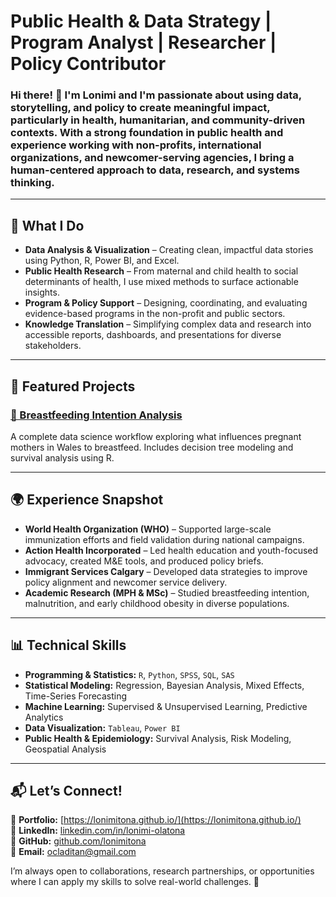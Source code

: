 # Public Health & Data Strategy | Program Analyst | Researcher | Policy Contributor 

### Hi there! 👋 I'm Lonimi and I'm passionate about using data, storytelling, and policy to create meaningful impact, particularly in health, humanitarian, and community-driven contexts. With a strong foundation in public health and experience working with non-profits, international organizations, and newcomer-serving agencies, I bring a human-centered approach to data, research, and systems thinking.
---

## 🧠 **What I Do**
- **Data Analysis & Visualization** – Creating clean, impactful data stories using Python, R, Power BI, and Excel. 
- **Public Health Research** – From maternal and child health to social determinants of health, I use mixed methods to surface actionable insights. 
- **Program & Policy Support** – Designing, coordinating, and evaluating evidence-based programs in the non-profit and public sectors.
- **Knowledge Translation** – Simplifying complex data and research into accessible reports, dashboards, and presentations for diverse stakeholders. 


---

## 📂 **Featured Projects**

### [🍼 Breastfeeding Intention Analysis](projects/2024-01-21-breastfeeding-intention-analysis.md)
A complete data science workflow exploring what influences pregnant mothers in Wales to breastfeed. Includes decision tree modeling and survival analysis using R.


---

## 🌍 **Experience Snapshot**
- **World Health Organization (WHO)** – Supported large-scale immunization efforts and field validation during national campaigns. 
- **Action Health Incorporated** – Led health education and youth-focused advocacy, created M&E tools, and produced policy briefs. 
- **Immigrant Services Calgary**  – Developed data strategies to improve policy alignment and newcomer service delivery. 
- **Academic Research (MPH & MSc)** – Studied breastfeeding intention, malnutrition, and early childhood obesity in diverse populations.
  
---

## 📊 **Technical Skills**
- **Programming & Statistics:** `R`, `Python`, `SPSS`, `SQL`, `SAS`  
- **Statistical Modeling:** Regression, Bayesian Analysis, Mixed Effects, Time-Series Forecasting  
- **Machine Learning:** Supervised & Unsupervised Learning, Predictive Analytics  
- **Data Visualization:** `Tableau`, `Power BI` 
- **Public Health & Epidemiology:** Survival Analysis, Risk Modeling, Geospatial Analysis  

---

## 📬 **Let’s Connect!**
💼 **Portfolio:** [https://lonimitona.github.io/](https://lonimitona.github.io/)  
🔗 **LinkedIn:** [linkedin.com/in/lonimi-olatona](https://www.linkedin.com/in/lonimi-olatona/)  
🐍 **GitHub:** [github.com/lonimitona](https://github.com/lonimitona)  
📧 **Email:** [ocladitan@gmail.com](mailto:ocladitan@gmail.com)  

I’m always open to collaborations, research partnerships, or opportunities where I can apply my skills to solve real-world challenges. 🚀  



